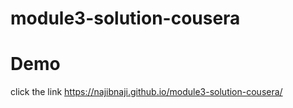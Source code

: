 # module3-solution-cousera

# Demo
click the link
https://najibnaji.github.io/module3-solution-cousera/

